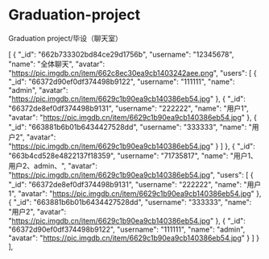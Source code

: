 <!--
 * @Author: L·W
 * @Date: 2024-04-25 17:07:25
 * @LastEditors: L·W
 * @LastEditTime: 2024-05-09 15:01:58
 * @Description: Description
-->
# Graduation-project

Graduation project/毕设（聊天室）

[
{
"\_id": "662b733302bd84ce29d1756b",
"username": "12345678",
"name": "全体聊天",
"avatar": "https://pic.imgdb.cn/item/662c8ec30ea9cb1403242aee.png",
"users": [
{
"_id": "66372d90ef0df374498b9122",
"username": "111111",
"name": "admin",
"avatar": "https://pic.imgdb.cn/item/6629c1b90ea9cb140386eb54.jpg"
},
{
"_id": "66372de8ef0df374498b9131",
"username": "222222",
"name": "用户1",
"avatar": "https://pic.imgdb.cn/item/6629c1b90ea9cb140386eb54.jpg"
},
{
"_id": "663881b6b01b6434427528dd",
"username": "333333",
"name": "用户2",
"avatar": "https://pic.imgdb.cn/item/6629c1b90ea9cb140386eb54.jpg"
}
]
},
{
"\_id": "663b4cd528e4822137f18359",
"username": "71735817",
"name": "用户1、用户2、admin、",
"avatar": "https://pic.imgdb.cn/item/6629c1b90ea9cb140386eb54.jpg",
"users": [
{
"_id": "66372de8ef0df374498b9131",
"username": "222222",
"name": "用户1",
"avatar": "https://pic.imgdb.cn/item/6629c1b90ea9cb140386eb54.jpg"
},
{
"_id": "663881b6b01b6434427528dd",
"username": "333333",
"name": "用户2",
"avatar": "https://pic.imgdb.cn/item/6629c1b90ea9cb140386eb54.jpg"
},
{
"_id": "66372d90ef0df374498b9122",
"username": "111111",
"name": "admin",
"avatar": "https://pic.imgdb.cn/item/6629c1b90ea9cb140386eb54.jpg"
}
]
}
],
